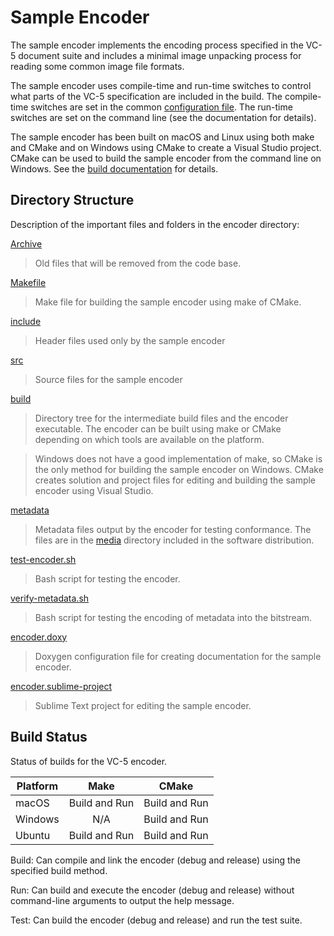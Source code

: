 # Sample Encoder

The sample encoder implements the encoding process specified in the VC-5 document suite
and includes a minimal image unpacking process for reading some common image file formats.

The sample encoder uses compile-time and run-time switches to control what parts of the
VC-5 specification are included in the build. The compile-time switches are set in the common
[configuration file](../common/include/config.h). The run-time switches are set on the command
line (see the documentation for details).

The sample encoder has been built on macOS and Linux using both make and CMake and on
Windows using CMake to create a Visual Studio project. CMake can be used to build the
sample encoder from the command line on Windows. See the [build documentation](../notes/install.html) for details.

## Directory Structure

Description of the important files and folders in the encoder directory:

[Archive](./Archive)
> Old files that will be removed from the code base.

[Makefile](./Makefile)
> Make file for building the sample encoder using make of CMake.

[include](./include)
> Header files used only by the sample encoder

[src](./src)
> Source files for the sample encoder

[build](./build)
> Directory tree for the intermediate build files and the encoder executable.
The encoder can be built using make or CMake depending on which tools are available
on the platform.

> Windows does not have a good implementation of make, so CMake is the
only method for building the sample encoder on Windows. CMake creates solution and
project files for editing and building the sample encoder using Visual Studio.

[metadata](./metadata)
> Metadata files output by the encoder for testing conformance. The files are in the
[media](../media/metadata/) directory included in the software distribution.

[test-encoder.sh](./test-encoder.sh)
> Bash script for testing the encoder.

[verify-metadata.sh](./verify-metadata.sh)
> Bash script for testing the encoding of metadata into the bitstream.

[encoder.doxy](./encoder.doxy)
> Doxygen configuration file for creating documentation for the sample encoder.

[encoder.sublime-project](./encoder.sublime-project)
> Sublime Text project for editing the sample encoder.

## Build Status

Status of builds for the VC-5 encoder.

| Platform |     Make      |     CMake     |
| -------- | :-----------: | :-----------: |
| macOS    | Build and Run | Build and Run |
| Windows  |      N/A      | Build and Run |
| Ubuntu   | Build and Run | Build and Run |



Build: Can compile and link the encoder (debug and release) using the specified build method.

Run: Can build and execute the encoder (debug and release) without command-line arguments to output the help message.

Test: Can build the encoder (debug and release) and run the test suite.

